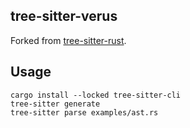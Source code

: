 tree-sitter-verus
---

Forked from [tree-sitter-rust](https://github.com/tree-sitter/tree-sitter-rust).

## Usage

```
cargo install --locked tree-sitter-cli
tree-sitter generate
tree-sitter parse examples/ast.rs
```
